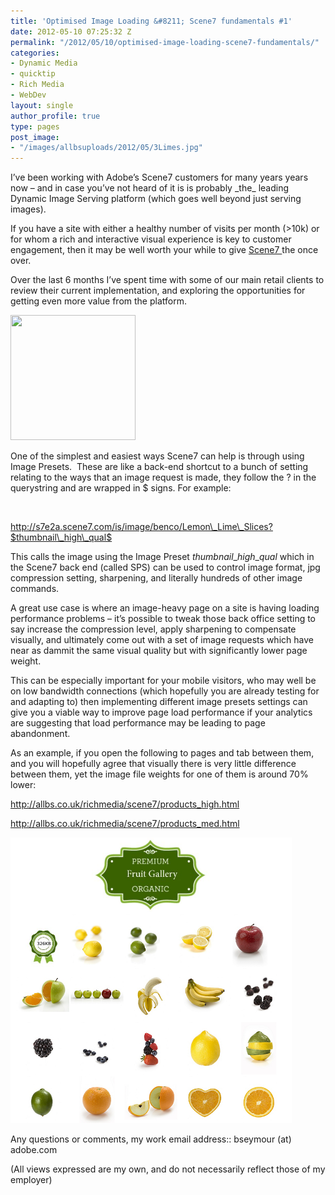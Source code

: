```yaml
---
title: 'Optimised Image Loading &#8211; Scene7 fundamentals #1'
date: 2012-05-10 07:25:32 Z
permalink: "/2012/05/10/optimised-image-loading-scene7-fundamentals/"
categories:
- Dynamic Media
- quicktip
- Rich Media
- WebDev
layout: single
author_profile: true
type: pages
post_image:
- "/images/allbsuploads/2012/05/3Limes.jpg"
---
```


I&#8217;ve been working with Adobe&#8217;s Scene7 customers for many years years now &#8211; and in case you&#8217;ve not heard of it is is probably \_the\_ leading Dynamic Image Serving platform (which goes well beyond just serving images).

If you have a site with either a healthy number of visits per month (>10k) or for whom a rich and interactive visual experience is key to customer engagement, then it may be well worth your while to give <a title="http://www.scene7.com/" href="http://www.scene7.com/" target="_blank">Scene7 </a>the once over.

Over the last 6 months I&#8217;ve spent time with some of our main retail clients to review their current implementation, and exploring the opportunities for getting even more value from the platform.

<img class="wp-image-547 alignright" title="Lemon_Lime_Slices" src="/images/allbsuploads/2012/05/Lemon_Lime_Slices-300x300.jpg" alt="" width="200" height="200" srcset="/images/allbsuploads/2012/05/Lemon_Lime_Slices-150x150.jpg 150w, /images/allbsuploads/2012/05/Lemon_Lime_Slices-300x300.jpg 300w, /images/allbsuploads/2012/05/Lemon_Lime_Slices.jpg 499w" sizes="(max-width: 200px) 100vw, 200px" />

One of the simplest and easiest ways Scene7 can help is through using Image Presets.  These are like a back-end shortcut to a bunch of setting relating to the ways that an image request is made, they follow the ? in the querystring and are wrapped in $ signs. For example:

&nbsp;

http://s7e2a.scene7.com/is/image/benco/Lemon\_Lime\_Slices?$thumbnail\_high\_qual$

This calls the image using the Image Preset $thumbnail\_high\_qual$ which in the Scene7 back end (called SPS) can be used to control image format, jpg compression setting, sharpening, and literally hundreds of other image commands.

A great use case is where an image-heavy page on a site is having loading performance problems &#8211; it&#8217;s possible to tweak those back office setting to say increase the compression level, apply sharpening to compensate visually, and ultimately come out with a set of image requests which have near as dammit the same visual quality but with significantly lower page weight.

This can be especially important for your mobile visitors, who may well be on low bandwidth connections (which hopefully you are already testing for and adapting to) then implementing different image presets settings can give you a viable way to improve page load performance if your analytics are suggesting that load performance may be leading to page abandonment.

As an example, if you open the following to pages and tab between them, and you will hopefully agree that visually there is very little difference between them, yet the image file weights for one of them is around 70% lower:

<a title="http://allbs.co.uk/richmedia/scene7/products_high.html" href="/richmedia/scene7/products_high.html" target="_blank">http://allbs.co.uk/richmedia/scene7/products_high.html</a>

<a title="http://allbs.co.uk/richmedia/scene7/products_med.html" href="/richmedia/scene7/products_med.html" target="_blank">http://allbs.co.uk/richmedia/scene7/products_med.html</a>

[<img class="wp-image-565 alignnone" title="Fruit Gallery" src="/images/allbsuploads/2012/05/FruitGallery.png" alt="" width="450" height="457" />](http://ox10.it/allbs/richmedia/scene7/products_high.html)

Any questions or comments, my work email address:: bseymour (at) adobe.com

(All views expressed are my own, and do not necessarily reflect those of my employer)
